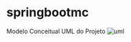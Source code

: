# springbootmc
 Modelo Conceitual UML do Projeto
![uml](https://user-images.githubusercontent.com/100477025/187909477-8781567b-7d17-464b-88b8-32bf5de250ae.PNG)
